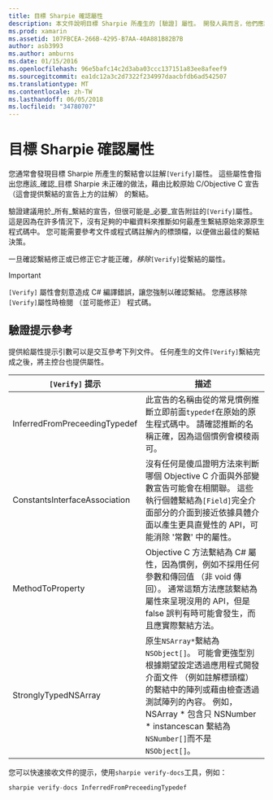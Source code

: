 ```yaml
---
title: 目標 Sharpie 確認屬性
description: 本文件說明目標 Sharpie 所產生的 [驗證] 屬性。 開發人員而言，他們應該手動驗證目標 Sharpie 輸出，反白顯示 [驗證] 屬性。
ms.prod: xamarin
ms.assetid: 107FBCEA-266B-4295-B7AA-40A881B82B7B
author: asb3993
ms.author: amburns
ms.date: 01/15/2016
ms.openlocfilehash: 96e5bafc14c2d3aba03ccc137151a83ee8afeef9
ms.sourcegitcommit: ea1dc12a3c2d7322f234997daacbfdb6ad542507
ms.translationtype: MT
ms.contentlocale: zh-TW
ms.lasthandoff: 06/05/2018
ms.locfileid: "34780707"
---
```

# <a name="objective-sharpie-verify-attributes"></a>目標 Sharpie 確認屬性

您通常會發現目標 Sharpie 所產生的繫結會以註解`[Verify]`屬性。 這些屬性會指出您應該_確認_目標 Sharpie 未正確的做法，藉由比較原始 C/Objective C 宣告 （這會提供繫結的宣告上方的註解） 的繫結。

驗證建議用於_所有_繫結的宣告，但很可能是_必要_宣告附註的`[Verify]`屬性。 這是因為在許多情況下，沒有足夠的中繼資料來推斷如何最產生繫結原始來源原生程式碼中。 您可能需要參考文件或程式碼註解內的標頭檔，以便做出最佳的繫結決策。

一旦確認繫結修正或已修正它才能正確，_移除_`[Verify]`從繫結的屬性。

> [!IMPORTANT]
> `[Verify]` 屬性會刻意造成 C# 編譯錯誤，讓您強制以確認繫結。 您應該移除`[Verify]`屬性時檢閱 （並可能修正） 程式碼。

## <a name="verify-hints-reference"></a>驗證提示參考

提供給屬性提示引數可以是交互參考下列文件。 任何產生的文件`[Verify]`繫結完成之後，將主控台也提供屬性。

|`[Verify]` 提示|描述|
|---|---|
|InferredFromPreceedingTypedef|此宣告的名稱由從的常見慣例推斷立即前面`typedef`在原始的原生程式碼中。 請確認推斷的名稱正確，因為這個慣例會模稜兩可。|
|ConstantsInterfaceAssociation|沒有任何是傻瓜證明方法來判斷哪個 Objective C 介面與外部變數宣告可能會在相關聯。 這些執行個體繫結為`[Field]`完全介面部分的介面到接近依據具體介面以產生更具直覺性的 API，可能消除 '常數' 中的屬性。|
|MethodToProperty|Objective C 方法繫結為 C# 屬性，因為慣例，例如不採用任何參數和傳回值 （非 void 傳回）。 通常這類方法應該繫結為屬性來呈現沒用的 API，但是 false 誤判有時可能會發生，而且應實際繫結方法。|
|StronglyTypedNSArray|原生`NSArray*`繫結為`NSObject[]`。 可能會更強型別根據期望設定透過應用程式開發介面文件 （例如註解標頭檔） 的繫結中的陣列或藉由檢查透過測試陣列的內容。 例如，NSArray * 包含只 NSNumber * instancescan 繫結為`NSNumber[]`而不是`NSObject[]`。|

您可以快速接收文件的提示，使用`sharpie verify-docs`工具，例如：

```csharp
sharpie verify-docs InferredFromPreceedingTypedef
```

